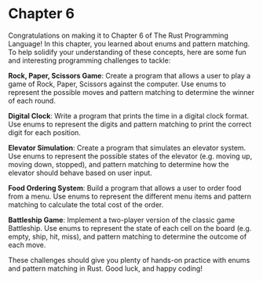 # Chapter 6

Congratulations on making it to Chapter 6 of The Rust Programming Language! In this chapter, you learned about enums and pattern matching. To help solidify your understanding of these concepts, here are some fun and interesting programming challenges to tackle:

**Rock, Paper, Scissors Game**:
    Create a program that allows a user to play a game of Rock, Paper, Scissors against the computer. Use enums to represent the possible moves and pattern matching to determine the winner of each round.

**Digital Clock**:
    Write a program that prints the time in a digital clock format. Use enums to represent the digits and pattern matching to print the correct digit for each position.

**Elevator Simulation**:
    Create a program that simulates an elevator system. Use enums to represent the possible states of the elevator (e.g. moving up, moving down, stopped), and pattern matching to determine how the elevator should behave based on user input.

**Food Ordering System**:
    Build a program that allows a user to order food from a menu. Use enums to represent the different menu items and pattern matching to calculate the total cost of the order.

**Battleship Game**:
    Implement a two-player version of the classic game Battleship. Use enums to represent the state of each cell on the board (e.g. empty, ship, hit, miss), and pattern matching to determine the outcome of each move.

These challenges should give you plenty of hands-on practice with enums and pattern matching in Rust. Good luck, and happy coding!
